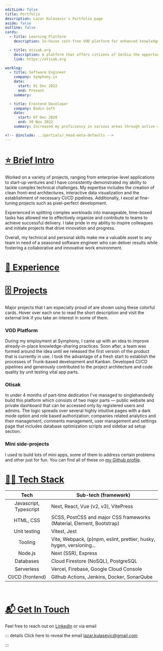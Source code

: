 ```yaml
---
editLink: false
title: Portfolio
description: Lazar Kulasevic's Portfolio page
aside: false
outline: false
cards:
  - title: Learning Platform
    description: In-house cost-free VOD platform for enhanced knowledge-sharing through serving video content and presentations using Google Cloud Platform services.

  - title: otisak.org
    description: A platform that offers citizens of Serbia the opportunity to check how safe and protected their personal data is, which they leave and trust to a state body or a privately owned company.
    link: https://otisak.org

worklog:
  - title: Software Engineer
    company: Symphony.is
    date:
      start: 01 Dec 2022
      end: Present
    summary:

  - title: Frontend Developer
    company: Badin Soft
    date:
      start: 07 Dec 2020
      end: 30 Nov 2022
    summary: Increased my proficiency in various areas through active contributions to diverse projects and teams. Played an important role in developing a live user interaction monitoring platform, where I worked on both the front-end and CI/CD pipeline using Jenkins with Slack notifications. Actively participated in agile meetings, defined user stories and effectively prioritized tasks to ensure successful delivery. Overall, I focused on ongoing feature development, improvements and bug fixes while consistently proposing new technical and product features and offering effective design solutions for new requirements. Nonetheless, demonstrated my attention to detail and commitment to quality work by implementing pixel-perfect designs and animations.

<!-- @include: ../partials/_head-meta-defaults -->
---
```


<script setup>
import GridCards from '../.vitepress/components/GridCards.vue'
import Timeline from '../.vitepress/components/Timeline.vue'
</script>

# [:star: Brief Intro](/portfolio/#intro)

Worked on a variety of projects, ranging from enterprise-level applications to start-up ventures and I have consistently demonstrated my ability to tackle complex technical challenges. My expertise includes the creation of clean front-end architectures, interactive data visualization and the establishment of necessary CI/CD pipelines. Additionally, I excel at fine-tuning projects such as pixel-perfect development.

Experienced in splitting complex workloads into manageable, time-boxed tasks has allowed me to effectively organize and contribute to teams to achieve successful delivery. I take pride in my ability to inspire colleagues and initiate projects that drive innovation and progress.

Overall, my technical and personal skills make me a valuable asset to any team in need of a seasoned software engineer who can deliver results while fostering a collaborative and innovative work environment.

# [:briefcase: Experience](/portfolio/#experience)

<Timeline />

# [:file_cabinet: Projects](/portfolio/#projects)

Major projects that I am especially proud of are shown using these colorful cards. Hover over each one to read the short description and visit the external link if you take an interest in some of them.

<GridCards :height="180"></GridCards>

### VOD Platform

During my employment at Symphony, I came up with an idea to improve already-in-place knowledge-sharing practices. Soon after, a team was formed around the idea until we released the first version of the product that is currently in use. I took the advantage of a fresh start to establish the processes of Trunk-based development and Kanban. Developed CI/CD pipelines and generously contributed to the project architecture and code quality by unit testing vital app parts.

### Otisak

In under 4 months of part-time dedication I've managed to singlehandedly build this platform which consists of two major parts — public website and private dashboard that can be accessed only by registered users and admins. The logic spreads over several highly intuitive pages with a dark mode option and role based authorization: companies related analytics and their management, comments management, user management and settings page that includes database optimization scripts and sidebar ad setup section.

### Mini side-projects

I used to build lots of mini apps, some of them to address certain problems and other just for fun. You can find all of these on [my Github profile](https://github.com/lazarkulasevic).

# [:man_technologist: Tech Stack](/portfolio/#tech-stack)

|          Tech          | Sub-tech (framework)                                                  |
| :--------------------: | --------------------------------------------------------------------- |
| Javascript, Typescript | Next, React, Vue (v2, v3), VitePress                                  |
|       HTML, CSS        | SCSS, PostCSS and major CSS frameworks (Material, Element, Bootstrap) |
|      Unit testing      | Vitest, Jest                                                          |
|        Tooling         | Vite, Webpack, (p)npm, eslint, prettier, husky, hygen, versioning...  |
|        Node.js         | Next (SSR), Express                                                   |
|       Databases        | Cloud Firestore (NoSQL), PostgreSQL                                   |
|       Serverless       | Vercel, Firebase, Google Cloud Console                                |
|    CI/CD (frontend)    | Github Actions, Jenkins, Docker, SonarQube                            |

<br/>

# [:mailbox_with_mail: Get In Touch](/portfolio/#contact)

Feel free to reach out on [LinkedIn](https://www.linkedin.com/in/lazarkulasevic) or via email

::: details Click here to reveal the email
lazar.kulasevic@gmail.com

:::
